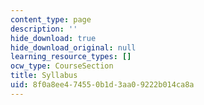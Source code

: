```yaml
---
content_type: page
description: ''
hide_download: true
hide_download_original: null
learning_resource_types: []
ocw_type: CourseSection
title: Syllabus
uid: 8f0a8ee4-7455-0b1d-3aa0-9222b014ca8a
---
```

